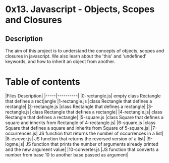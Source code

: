 # 0x13. Javascript - Objects, Scopes and Closures

## Description

The aim of this project is to understand the concepts of objects, scopes and closures in javascript. We also learn about the 'this' and 'undefined' keywords, and how to inherit an object from another.

# Table of contents
|Files	Description|
|-----|----------|
|0-rectangle.js|	empty class Rectangle that defines a rect|angle
|1-rectangle.js	|class Rectangle that defines a rectangle|
|2-rectangle.js	|class Rectangle that defines a rectangle|
|3-rectangle.js|	class Rectangle that defines a rectangle|
|4-rectangle.js|	class Rectangle that defines a rectangle|
|5-square.js	|class Square that defines a square and inherits from Rectangle of 4-rectangle.js|
|6-square.js	|class Square that defines a square and inherits from Square of 5-square.js|
|7-occurrences.js|	JS function that returns the number of occurrences in a list|
|8-esrever.js|	JS function that returns the reversed version of a list|
|9-logme.js|	JS function that prints the number of arguments already printed and the new argument value|
|10-converter.js	|JS function that converts a number from base 10 to another base passed as argument|
